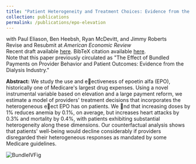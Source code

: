 ```yaml
---
title: "Patient Heterogeneity and Treatment Choices: Evidence from the Dialysis Industry"
collection: publications
permalink: /publications/epo-elevation
---
```

with Paul Eliason, Ben Heebsh, Ryan McDevitt, and Jimmy Roberts<br>
Revise and Resubmit at <em>American Economic Review</em><br>
Recent draft available [here](https://rileyleague.github.io/files/bundledpayments.pdf). BibTeX citation available [here](https://rileyleague.github.io/bibfiles/eliason2023epo.md).<br>
Note that this paper previously circulated as "The Effect of Bundled Payments on Provider Behavior and Patient Outcomes: Evidence from the Dialysis Industry."

**Abstract:** We study the use and eectiveness of epoetin alfa (EPO), historically one of Medicare's largest drug expenses. Using a novel instrumental variable based on elevation and a large payment reform, we estimate a model of providers' treatment decisions that incorporates the heterogeneous eect EPO has on patients. We nd that increasing doses by 1% reduces anemia by 0.1%, on average, but increases heart attacks by 0.3% and mortality by 0.4%, with patients exhibiting substantial heterogeneity along these dimensions. Our counterfactual analysis shows that patients' well-being would decline considerably if providers disregarded their heterogeneous responses as mandated by some Medicare guidelines.

![BundleIVFig](https://rileyleague.github.io/images/wholestory_fig.png)
